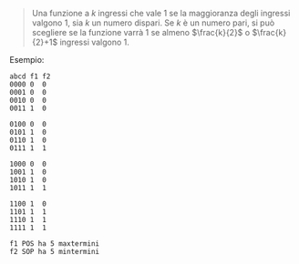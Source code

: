 >Una funzione a $k$ ingressi che vale 1 se la maggioranza degli ingressi valgono 1, sia $k$ un numero dispari. Se $k$ è un numero pari, si può scegliere se la funzione varrà 1 se almeno $\frac{k}{2}$ o $\frac{k}{2}+1$ ingressi valgono 1.

Esempio:
```
abcd f1 f2
0000 0  0
0001 0  0
0010 0  0
0011 1  0

0100 0  0
0101 1  0
0110 1  0
0111 1  1

1000 0  0
1001 1  0
1010 1  0
1011 1  1

1100 1  0
1101 1  1
1110 1  1
1111 1  1

f1 POS ha 5 maxtermini
f2 SOP ha 5 mintermini
```
